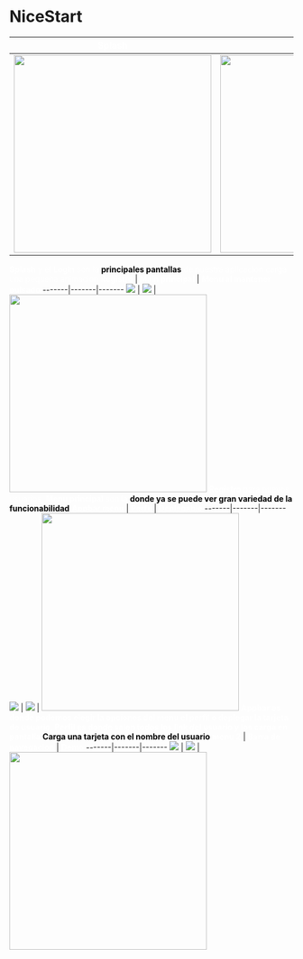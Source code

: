 # NiceStart
<b style="color:white">Splash</b> | <b style="color:white">login</b> | <b style="color:white">Main1</b>
-------|-------|-------
<img src="/app/doc/img/Splash.png" width="350"> | <img src="/app/doc/img/Login.png" width="350"> | <img src="/app/doc/img/Main.png" width="350">
<span style="color:white"><b>Splash</b> y el <b>Login</b> son la <b style="color:Black">principales pantallas</b> de nuestra aplicacion carga una pequeña animacion</span>
<b style="color:white">Registro</b> | <b style="color:white">Main principal</b> | <b style="color:white">Menu al mantener pulsado</b>
-------|-------|-------
![](/app/doc/img/Registro.PNG) | ![](/app/doc/img/RegistroEdit.PNG) | <img src="/app/doc/img/MenuAlien.PNG" width="350">
<span style="color:white"><b>Registro</b> para nuevos usuarios, <b>Menu principal</b> son la <b style="color:Black">donde ya se puede ver gran variedad de la funcionabilidad</b></span>
<b style="color:white">Appbar menu</b> | <b style="color:white">Perfil</b> | <b style="color:white">Deplegable</b>
-------|-------|-------
![](/app/doc/img/Appbar.PNG) | ![](/app/doc/img/AppbarAlert.PNG) | <img src="/app/doc/img/Card.PNG" width="350">
<span style="color:white"><b>Appbar es donde podemos elegir la opciones del menu el perfil o deplegar la tarjeta de usuario</b>, <b>Perfil es donde salen todos los link del usuario y los carga en pantalla</b> <b style="color:Black">Carga una tarjeta con el nombre del usuario</b></span>
<b style="color:white">menu 2</b> | <b style="color:white">Barra de navegacion</b> | <b style="color:white">Demo</b>
-------|-------|-------
![](/app/doc/img/Main2.PNG) | ![](/app/doc/img/Navegacionbar.PNG) | <img src="/app/doc/img/Perfilload.PNG" width="350">

